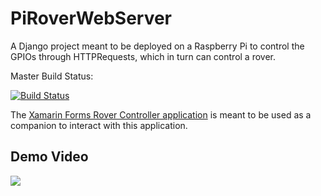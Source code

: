 # PiRoverWebServer

A Django project meant to be deployed on a Raspberry Pi to control the GPIOs through HTTPRequests, which in turn can control a rover.

Master Build Status:

[![Build Status](https://dev.azure.com/callumhoughton13/callumhoughton13/_apis/build/status/CallumHoughton18.PiRoverWebServer?branchName=master)](https://dev.azure.com/callumhoughton13/callumhoughton13/_build/latest?definitionId=4&branchName=master)

The [Xamarin Forms Rover Controller application](<https://github.com/CallumHoughton18/PiRoverController>) is meant to be used as a companion to interact with this application.

## Demo Video

[![](https://img.youtube.com/vi/dnlcQPna3ew/0.jpg)](https://www.youtube.com/watch?v=dnlcQPna3ew)